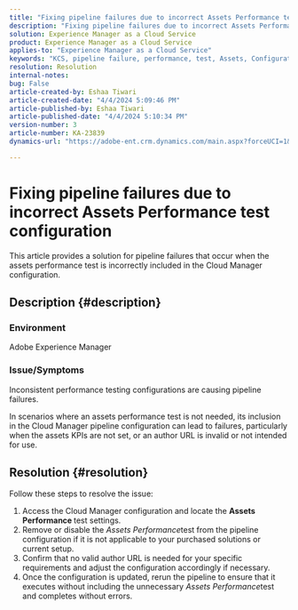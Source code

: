 ```yaml
---
title: "Fixing pipeline failures due to incorrect Assets Performance test configuration"
description: "Fixing pipeline failures due to incorrect Assets Performance test configuration."
solution: Experience Manager as a Cloud Service
product: Experience Manager as a Cloud Service
applies-to: "Experience Manager as a Cloud Service"
keywords: "KCS, pipeline failure, performance, test, Assets, Configuration, KPIs, URL, Assets Performance test"
resolution: Resolution
internal-notes: 
bug: False
article-created-by: Eshaa Tiwari
article-created-date: "4/4/2024 5:09:46 PM"
article-published-by: Eshaa Tiwari
article-published-date: "4/4/2024 5:10:34 PM"
version-number: 3
article-number: KA-23839
dynamics-url: "https://adobe-ent.crm.dynamics.com/main.aspx?forceUCI=1&pagetype=entityrecord&etn=knowledgearticle&id=fbe29522-a6f2-ee11-904b-6045bd026dc7"

---
```

# Fixing pipeline failures due to incorrect Assets Performance test configuration


This article provides a solution for pipeline failures that occur when the assets performance test is incorrectly included in the Cloud Manager configuration.

## Description {#description}


### Environment

Adobe Experience Manager

### Issue/Symptoms

Inconsistent performance testing configurations are causing pipeline failures.

In scenarios where an assets performance test is not needed, its inclusion in the Cloud Manager pipeline configuration can lead to failures, particularly when the assets KPIs are not set, or an author URL is invalid or not intended for use.


## Resolution {#resolution}


Follow these steps to resolve the issue:

1. Access the Cloud Manager configuration and locate the <b>Assets Performance </b>test settings.
2. Remove or disable the *Assets Performance*test from the pipeline configuration if it is not applicable to your purchased solutions or current setup.
3. Confirm that no valid author URL is needed for your specific requirements and adjust the configuration accordingly if necessary.
4. Once the configuration is updated, rerun the pipeline to ensure that it executes without including the unnecessary *Assets Performance*test and completes without errors.

